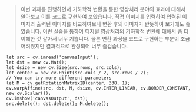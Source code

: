 >이번 과제를 진행하면서 기하학적 변환을 통한 영상처리 분야의 효과에 대해서 알아보고 이를 코드로 구현하여 보았습니다. 직접 이미지를 입력하여 입력된 이미지와 출력된 이미지를 비교하여보니 변환 후의 이미지가 반듯하여 보기에도 좋았습니다. 이런 실습을 통하여 디지털 영상처리의 기하학적 변환에 대해서 좀 더 이해한 것 같아서 너무 기쁩니다. 물론 변환 과정을 코드로 구현하는 부분이 조금 어려웠지만 결과적으로 완성되어 너무 즐겁습니다.

```
let src = cv.imread('canvasInput');
let dst = new cv.Mat();
let dsize = new cv.Size(src.rows, src.cols);
let center = new cv.Point(src.cols / 2, src.rows / 2);
// You can try more different parameters
let M = cv.getRotationMatrix2D(center, 338, 1);
cv.warpAffine(src, dst, M, dsize, cv.INTER_LINEAR, cv.BORDER_CONSTANT, new cv.Scalar());
cv.imshow('canvasOutput', dst);
src.delete(); dst.delete(); M.delete();
```
